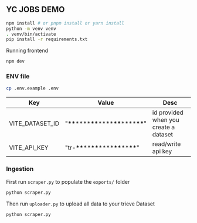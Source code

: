## YC JOBS DEMO

```bash
npm install # or pnpm install or yarn install
python -m venv venv
. venv/bin/activate
pip install -r requirements.txt

```

Running frontend

```bash
npm dev
```

### ENV file

```bash
cp .env.example .env
```

| Key             | Value                                                      | Desc                                  |
| --------------- | ---------------------------------------------------------- | ------------------------------------- |
| VITE_DATASET_ID | "**\*\***\*\*\*\***\*\***\*\*\*\***\*\***\*\*\*\***\*\***" | id provided when you create a dataset |
| VITE_API_KEY    | "tr-**\*\***\*\***\*\***\*\*\*\***\*\***\*\***\*\***"      | read/write api key                    |

### Ingestion

First run `scraper.py` to populate the `exports/` folder

```bash
python scraper.py
```

Then run `uploader.py` to upload all data to your trieve Dataset

```bash
python scraper.py
```
